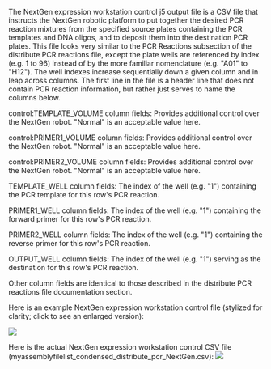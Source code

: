 The NextGen expression workstation control j5 output file is a CSV file that instructs the NextGen robotic platform to put together the desired PCR reaction mixtures from the specified source plates containing the PCR templates and DNA oligos, and to deposit them into the destination PCR plates. This file looks very similar to the PCR Reactions subsection of the distribute PCR reactions file, except the plate wells are referenced by index (e.g. 1 to 96) instead of by the more familiar nomenclature (e.g. "A01" to "H12"). The well indexes increase sequentially down a given column and in leap across columns. The first line in the file is a header line that does not contain PCR reaction information, but rather just serves to name the columns below.

control:TEMPLATE_VOLUME column fields:
Provides additional control over the NextGen robot. "Normal" is an acceptable value here.

control:PRIMER1_VOLUME column fields:
Provides additional control over the NextGen robot. "Normal" is an acceptable value here.

control:PRIMER2_VOLUME column fields:
Provides additional control over the NextGen robot. "Normal" is an acceptable value here.

TEMPLATE_WELL column fields:
The index of the well (e.g. "1") containing the PCR template for this row's PCR reaction.

PRIMER1_WELL column fields:
The index of the well (e.g. "1") containing the forward primer for this row's PCR reaction.

PRIMER2_WELL column fields:
The index of the well (e.g. "1") containing the reverse primer for this row's PCR reaction.

OUTPUT_WELL column fields:
The index of the well (e.g. "1") serving as the destination for this row's PCR reaction.

Other column fields are identical to those described in the distribute PCR reactions file documentation section.

Here is an example NextGen expression workstation control file (stylized for clarity; click to see an enlarged version):

![](https://dl.dropbox.com/s/ad82gt28yasy69h/pastedImage94.png)

Here is the actual NextGen expression workstation control CSV file (myassemblyfilelist_condensed_distribute_pcr_NextGen.csv):
[![](http://j5.jbei.org/j5manual/images/_nb_fileIcons/myassemblyfilelist_co5fefffe.png)](http://j5.jbei.org/j5manual/attachments/myassemblyfilelist_co5.csv)